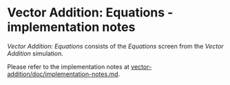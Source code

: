 # Vector Addition: Equations - implementation notes

_Vector Addition: Equations_ consists of the _Equations_ screen from the _Vector Addition_ simulation.

Please refer to the implementation notes
at [vector-addition/doc/implementation-notes.md](https://github.com/phetsims/vector-addition/blob/main/doc/implementation-notes.md).
